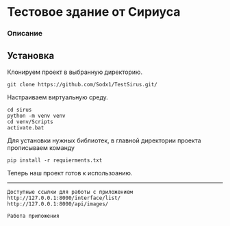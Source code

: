 # Тестовое здание от Сириуса

### Описание
## Установка

Клонируем проект в выбранную директорию.

````
git clone https://github.com/Sodx1/TestSirus.git/
````

Настраиваем виртуальную среду.

````
cd sirus
python -m venv venv
cd venv/Scripts
activate.bat
````

Для установки нужных библиотек, в главной директории проекта прописываем команду

````
pip install -r requierments.txt 
````

Теперь наш проект готов к использоанию.

---

````
Доступные ссылки для работы с приложением
http://127.0.0.1:8000/interface/list/
http://127.0.0.1:8000/api/images/
````


````
Работа приложения
````
